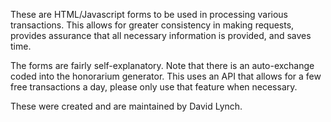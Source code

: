 These are HTML/Javascript forms to be used in processing various transactions. This allows for greater consistency in making requests, provides assurance that all necessary information is provided, and saves time.

The forms are fairly self-explanatory. Note that there is an auto-exchange coded into the honorarium generator. This uses an API that allows for a few free transactions a day, please only use that feature when necessary. 

These were created and are maintained by David Lynch.